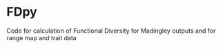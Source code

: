 # FDpy
Code for calculation of Functional Diversity for Madingley outputs and for range map and trait data

